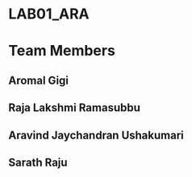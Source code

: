 # LAB01_ARA
# Team Members
   ## Aromal Gigi
   ## Raja Lakshmi Ramasubbu
   ## Aravind Jaychandran Ushakumari
   ## Sarath Raju
